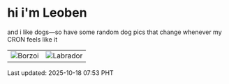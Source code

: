 # hi i'm Leoben

and i like dogs—so have some random dog pics that change whenever my CRON feels like it

|  |  |
|--------|----------|
| ![Borzoi](https://random-dog-vercel.vercel.app/api/random-borzoi?v=1760745208) | ![Labrador](https://random-dog-vercel.vercel.app/api/random-labrador?v=1760745208) |

Last updated: 2025-10-18 07:53 PHT
